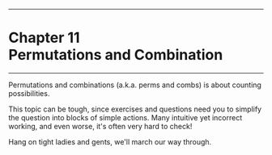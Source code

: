 

-----

# Chapter 11<br />Permutations and Combination

-----

Permutations and combinations (a.k.a. perms and combs) is about counting possibilities.

This topic can be tough, since exercises and questions need you to simplify the question into blocks of simple actions. Many intuitive yet incorrect working, and even worse, it's often very hard to check!

Hang on tight ladies and gents, we'll march our way through.
